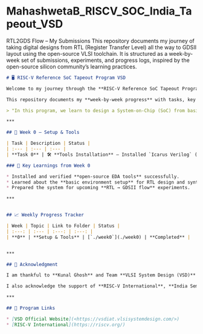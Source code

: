 # MahashwetaB_RISCV_SOC_India_Tapeout_VSD
RTL2GDS Flow – My Submissions  This repository documents my journey of taking digital designs from RTL (Register Transfer Level) all the way to GDSII layout using the open-source VLSI toolchain. It is structured as a week-by-week set of submissions, experiments, and progress logs, inspired by the open-source silicon community’s learning practices.



```markdown
# 🖥️ RISC-V Reference SoC Tapeout Program VSD

Welcome to my journey through the **RISC-V Reference SoC Tapeout Program VSD!**

This repository documents my **week-by-week progress** with tasks, key learnings, and final outcomes.

> "In this program, we learn to design a System-on-Chip (SoC) from basic RTL to GDSII using open-source tools. Part of India’s largest collaborative RISC-V tapeout initiative, empowering 3500+ participants to build silicon and advance the nation’s semiconductor ecosystem."

***

## 📅 Week 0 — Setup & Tools

| Task | Description | Status |
| :--- | :--- | :--- |
| **Task 0** | 🛠️ **Tools Installation** — Installed `Icarus Verilog` (Iverilog), `Yosys`, and `gtkWave` | ✅ **Done** |

### 🌟 Key Learnings from Week 0

* Installed and verified **open-source EDA tools** successfully.
* Learned about the **basic environment setup** for RTL design and synthesis.
* Prepared the system for upcoming **RTL → GDSII flow** experiments.

***


## 📈 Weekly Progress Tracker

| Week | Topic | Link to Folder | Status |
| :---: | :--- | :---: | :---: |
| **0** | **Setup & Tools** | [`./week0`](./week0) | **Completed** |


***

## 🙏 Acknowledgment

I am thankful to **Kunal Ghosh** and Team **VLSI System Design (VSD)** for the opportunity to participate in the ongoing **RISC-V SoC Tapeout Program.**

I also acknowledge the support of **RISC-V International**, **India Semiconductor Mission (ISM)**, **VLSI Society of India (VSI)**, and **Efabless** for making this national-level initiative possible.

***

## 🔗 Program Links

* [VSD Official Website](<https://vsdiat.vlsisystemdesign.com/>)
* [RISC-V International](https://riscv.org/)
```
